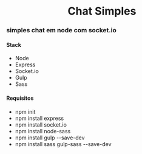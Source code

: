 <h1 align="center">Chat Simples</h1>
<h3>simples chat em node com socket.io</h3>
<h4>Stack</h4>
<ul>
<li>Node</li>
<li>Express</li>
<li>Socket.io</li>
<li>Gulp</li>
<li>Sass</li>
</ul>
<h4>Requisitos</h4>
<ul>
<li>npm init</li>
<li>npm install express</li>
<li>npm install socket.io</li>
<li>npm install node-sass</li>
<li>npm install gulp --save-dev</li>
<li>npm install sass gulp-sass --save-dev</li>
</ul>